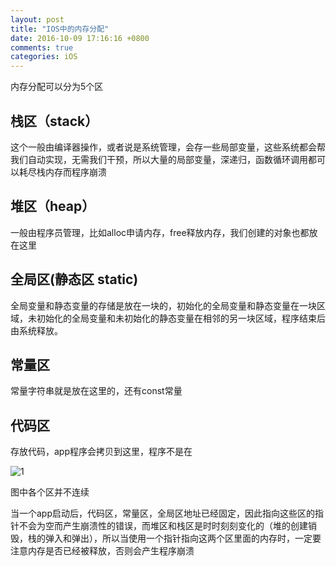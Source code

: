 ```yaml
---
layout: post
title: "IOS中的内存分配"
date: 2016-10-09 17:16:16 +0800
comments: true
categories: iOS
---
```

内存分配可以分为5个区

## 栈区（stack）
这个一般由编译器操作，或者说是系统管理，会存一些局部变量，这些系统都会帮我们自动实现，无需我们干预，所以大量的局部变量，深递归，函数循环调用都可以耗尽栈内存而程序崩溃

## 堆区（heap）
一般由程序员管理，比如alloc申请内存，free释放内存，我们创建的对象也都放在这里

## 全局区(静态区 static)
全局变量和静态变量的存储是放在一块的，初始化的全局变量和静态变量在一块区域，未初始化的全局变量和未初始化的静态变量在相邻的另一块区域，程序结束后由系统释放。

## 常量区
常量字符串就是放在这里的，还有const常量

## 代码区
存放代码，app程序会拷贝到这里，程序不是在

![1](http://7xkxhx.com1.z0.glb.clouddn.com/1475976705224479.png)

图中各个区并不连续


当一个app启动后，代码区，常量区，全局区地址已经固定，因此指向这些区的指针不会为空而产生崩溃性的错误，而堆区和栈区是时时刻刻变化的（堆的创建销毁，栈的弹入和弹出），所以当使用一个指针指向这两个区里面的内存时，一定要注意内存是否已经被释放，否则会产生程序崩溃
 

